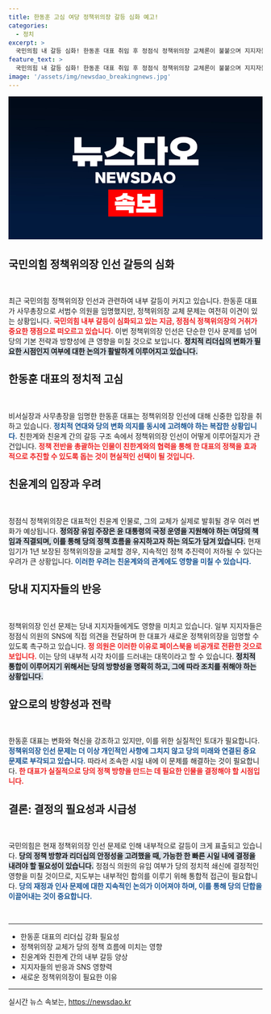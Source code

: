```yaml
---
title: 한동훈 고심 여당 정책위의장 갈등 심화 예고!
categories:
  - 정치
excerpt: >
  국민의힘 내 갈등 심화! 한동훈 대표 취임 후 정점식 정책위의장 교체론이 불붙으며 지지자들 간의 충돌 조짐이 포착됐다. 변화의 필요성과 기존 체제의 갈등이 얽혀, 당의 미래가 불투명해진 상황! 클릭하면 더 많은 정보가 기다립니다.
feature_text: >
  국민의힘 내 갈등 심화! 한동훈 대표 취임 후 정점식 정책위의장 교체론이 불붙으며 지지자들 간의 충돌 조짐이 포착됐다. 변화의 필요성과 기존 체제의 갈등이 얽혀, 당의 미래가 불투명해진 상황! 클릭하면 더 많은 정보가 기다립니다.
image: '/assets/img/newsdao_breakingnews.jpg'
---
```


<p><img src="/assets/img/newsdao_breakingnews.jpg" alt="bookingtag 속보" /></p>

<h2 data-ke-size="size26">국민의힘 정책위의장 인선 갈등의 심화</h2>

<p data-ke-size="size16">&nbsp;</p>  

<p>최근 국민의힘 정책위의장 인선과 관련하여 내부 갈등이 커지고 있습니다. 한동훈 대표가 사무총장으로 서범수 의원을 임명했지만, 정책위의장 교체 문제는 여전히 이견이 있는 상황입니다. <b><span style="color: #ee2323;">국민의힘 내부 갈등이 심화되고 있는 지금, 정점식 정책위의장의 거취가 중요한 쟁점으로 떠오르고 있습니다.</span></b> 이번 정책위의장 인선은 단순한 인사 문제를 넘어 당의 기본 전략과 방향성에 큰 영향을 미칠 것으로 보입니다. <b><span style="background-color: #21538527;">정치적 리더십의 변화가 필요한 시점인지 여부에 대한 논의가 활발하게 이루어지고 있습니다.</span></b> </p>

<h2 data-ke-size="size26">한동훈 대표의 정치적 고심</h2>

<p data-ke-size="size16">&nbsp;</p>  

<p>비서실장과 사무총장을 임명한 한동훈 대표는 정책위의장 인선에 대해 신중한 입장을 취하고 있습니다. <b><span style="color: #1a5490;">정치적 연대와 당의 변화 의지를 동시에 고려해야 하는 복잡한 상황입니다.</span></b> 친한계와 친윤계 간의 갈등 구조 속에서 정책위의장 인선이 어떻게 이루어질지가 관건입니다. <b><span style="color: #ee2323;">정책 전반을 총괄하는 인물이 친한계와의 협력을 통해 한 대표의 정책을 효과적으로 추진할 수 있도록 돕는 것이 현실적인 선택이 될 것입니다.</span></b> </p>

<h2 data-ke-size="size26">친윤계의 입장과 우려</h2>

<p data-ke-size="size16">&nbsp;</p>  

<p>정점식 정책위의장은 대표적인 친윤계 인물로, 그의 교체가 실제로 발휘될 경우 여러 변화가 예상됩니다. <b><span style="background-color: #21538527;">정의장 유임 주장은 윤 대통령의 국정 운영을 지원해야 하는 여당의 책임과 직결되며, 이를 통해 당의 정책 흐름을 유지하고자 하는 의도가 담겨 있습니다.</span></b> 현재 임기가 1년 보장된 정책위의장을 교체할 경우, 지속적인 정책 추진력이 저하될 수 있다는 우려가 큰 상황입니다. <b><span style="color: #1a5490;">이러한 우려는 친윤계와의 관계에도 영향을 미칠 수 있습니다.</span></b> </p>

<h2 data-ke-size="size26">당내 지지자들의 반응</h2>

<p data-ke-size="size16">&nbsp;</p>  

<p>정책위의장 인선 문제는 당내 지지자들에게도 영향을 미치고 있습니다. 일부 지지자들은 정점식 의원의 SNS에 직접 의견을 전달하며 한 대표가 새로운 정책위의장을 임명할 수 있도록 촉구하고 있습니다. <b><span style="color: #ee2323;">정 의원은 이러한 이유로 페이스북을 비공개로 전환한 것으로 보입니다.</span></b> 이는 당의 내부적 시각 차이를 드러내는 대목이라고 할 수 있습니다. <b><span style="background-color: #21538527;">정치적 통합이 이루어지기 위해서는 당의 방향성을 명확히 하고, 그에 따라 조치를 취해야 하는 상황입니다.</span></b> </p>

<h2 data-ke-size="size26">앞으로의 방향성과 전략</h2>

<p data-ke-size="size16">&nbsp;</p>  

<p>한동훈 대표는 변화와 혁신을 강조하고 있지만, 이를 위한 실질적인 토대가 필요합니다. <b><span style="color: #1a5490;">정책위의장 인선 문제는 더 이상 개인적인 사항에 그치지 않고 당의 미래와 연결된 중요 문제로 부각되고 있습니다.</span></b> 따라서 조속한 시일 내에 이 문제를 해결하는 것이 필요합니다. <b><span style="color: #ee2323;">한 대표가 실질적으로 당의 정책 방향을 만드는 데 필요한 인물을 결정해야 할 시점입니다.</span></b> </p>

<h2 data-ke-size="size26">결론: 결정의 필요성과 시급성</h2>

<p data-ke-size="size16">&nbsp;</p>  

<p>국민의힘은 현재 정책위의장 인선 문제로 인해 내부적으로 갈등이 크게 표출되고 있습니다. <b><span style="background-color: #21538527;">당의 정책 방향과 리더십의 안정성을 고려했을 때, 가능한 한 빠른 시일 내에 결정을 내려야 할 필요성이 있습니다.</span></b> 정점식 의원의 유임 여부가 당의 정치적 쇄신에 결정적인 영향을 미칠 것이므로, 지도부는 내부적인 합의를 이루기 위해 통합적 접근이 필요합니다. <b><span style="color: #1a5490;">당의 재정과 인사 문제에 대한 지속적인 논의가 이어져야 하며, 이를 통해 당의 단합을 이끌어내는 것이 중요합니다.</span></b> </p>

<p data-ke-size="size16">&nbsp;</p>  

<hr>  

<ul>  
<li>한동훈 대표의 리더십 강화 필요성</li>  
<li>정책위의장 교체가 당의 정책 흐름에 미치는 영향</li>  
<li>친윤계와 친한계 간의 내부 갈등 양상</li>  
<li>지지자들의 반응과 SNS 영향력</li>  
<li>새로운 정책위의장이 필요한 이유</li>  
</ul>  

<hr>  

<p data-ke-size="size16"></p>  
실시간 뉴스 속보는, <a href="https://newsdao.kr" rel="dofollow">https://newsdao.kr</a>


